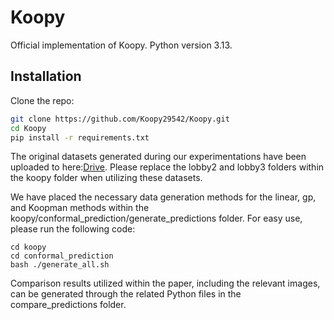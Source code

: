 # Koopy
Official implementation of Koopy.
Python version 3.13.
## Installation

Clone the repo:

```bash
git clone https://github.com/Koopy29542/Koopy.git
cd Koopy
pip install -r requirements.txt
```

The original datasets generated during our experimentations have been uploaded to here:[Drive](https://drive.google.com/file/d/1HvLqsX4YWHW1jplOqJwZSbFtcbqBBnhw/view?usp=sharing). Please replace the lobby2 and lobby3 folders within the koopy folder when utilizing these datasets.

We have placed the necessary data generation methods for the linear, gp, and Koopman methods within the koopy/conformal_prediction/generate_predictions folder. For easy use, please run the following code:
```
cd koopy
cd conformal_prediction
bash ./generate_all.sh
```
Comparison results utilized within the paper, including the relevant images, can be generated through the related Python files in the compare_predictions folder.
